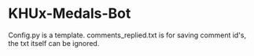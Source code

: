 # KHUx-Medals-Bot

Config.py is a template.
comments_replied.txt is for saving comment id's, the txt itself can be ignored.
